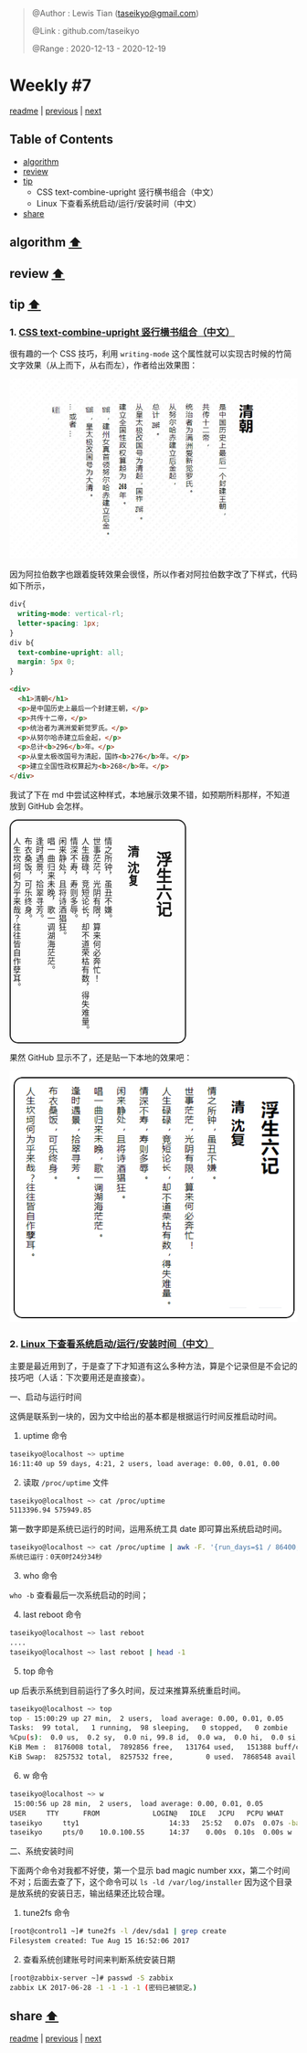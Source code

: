 > @Author  : Lewis Tian (taseikyo@gmail.com)
>
> @Link    : github.com/taseikyo
>
> @Range   : 2020-12-13 - 2020-12-19

# Weekly #7

[readme](../README.md) | [previous](202012W2.md) | [next](202012W4.md)

## Table of Contents

- [algorithm](#algorithm-)
- [review](#review-)
- [tip](#tip-)
  - CSS text-combine-upright 竖行横书组合（中文）
  - Linux 下查看系统启动/运行/安装时间（中文）
- [share](#share-)

## algorithm [⬆](#weekly-7)

## review [⬆](#weekly-7)

## tip [⬆](#weekly-7)

### 1. [CSS text-combine-upright 竖行横书组合（中文）](http://www.deathghost.cn/article/css/86)

很有趣的一个 CSS 技巧，利用 `writing-mode` 这个属性就可以实现古时候的竹简文字效果（从上而下，从右而左），作者给出效果图：

![](../images/w7-tip-1.jpg)

因为阿拉伯数字也跟着旋转效果会很怪，所以作者对阿拉伯数字改了下样式，代码如下所示，

```CSS
div{
  writing-mode: vertical-rl;
  letter-spacing: 1px;
}
div b{
  text-combine-upright: all;
  margin: 5px 0;
}
```

```HTML
<div>
  <h1>清朝</h1>
  <p>是中国历史上最后一个封建王朝，</p>
  <p>共传十二帝，</p>
  <p>统治者为满洲爱新觉罗氏。</p>
  <p>从努尔哈赤建立后金起，</p>
  <p>总计<b>296</b>年。</p>
  <p>从皇太极改国号为清起，国祚<b>276</b>年。</p>
  <p>建立全国性政权算起为<b>268</b>年。</p>
</div>
```

我试了下在 md 中尝试这种样式，本地展示效果不错，如预期所料那样，不知道放到 GitHub 会怎样。

<div style="writing-mode: vertical-rl;letter-spacing: 1px;border:2px solid;border-radius:15px;padding-top: 15px;">
  <h1>浮生六记</h1>
  <h2>清 沈复</h2>
  <p>情之所钟，虽丑不嫌。</p>
  <p>世事茫茫，光阴有限，算来何必奔忙！</p>
  <p>人生碌碌，竞短论长，却不道荣枯有数，得失难量。</p>
  <p>情深不寿，寿则多辱。</p>
  <p>闲来静处，且将诗酒猖狂。</p>
  <p>唱一曲归来未晚，歌一调湖海茫茫。</p>
  <p>逢时遇景，拾翠寻芳。</p>
  <p>布衣桑饭，可乐终身。</p>
  <p>人生坎坷何为乎来哉？往往皆自作孽耳。</p>
</div>

果然 GitHub 显示不了，还是贴一下本地的效果吧：

![](../images/w7-tip-2.png)

### 2. [Linux 下查看系统启动/运行/安装时间（中文）](https://www.cnblogs.com/nulige/p/7742928.html)

主要是最近用到了，于是查了下才知道有这么多种方法，算是个记录但是不会记的技巧吧（人话：下次要用还是直接查）。

一、启动与运行时间

这俩是联系到一块的，因为文中给出的基本都是根据运行时间反推启动时间。

1. uptime 命令

```Bash
taseikyo@localhost ~> uptime
16:11:40 up 59 days, 4:21, 2 users, load average: 0.00, 0.01, 0.00
```

2. 读取 `/proc/uptime` 文件

```Bash
taseikyo@localhost ~> cat /proc/uptime
5113396.94 575949.85
```

第一数字即是系统已运行的时间，运用系统工具 date 即可算出系统启动时间。

```Bash
taseikyo@localhost ~> cat /proc/uptime | awk -F. '{run_days=$1 / 86400;run_hour=($1 % 86400)/3600;run_minute=($1 % 3600)/60;run_second=$1 % 60;printf("系统已运行：%d天%d时%d分%d秒",run_days,run_hour,run_minute,run_second)}'
系统已运行：0天0时24分34秒
```

3. who 命令

`who -b` 查看最后一次系统启动的时间；

4. last reboot 命令

```Bash
taseikyo@localhost ~> last reboot
....
taseikyo@localhost ~> last reboot | head -1
```

5. top 命令

up 后表示系统到目前运行了多久时间，反过来推算系统重启时间。

```Bash
taseikyo@localhost ~> top
top - 15:00:29 up 27 min,  2 users,  load average: 0.00, 0.01, 0.05
Tasks:  99 total,   1 running,  98 sleeping,   0 stopped,   0 zombie
%Cpu(s):  0.0 us,  0.2 sy,  0.0 ni, 99.8 id,  0.0 wa,  0.0 hi,  0.0 si,  0.0 st
KiB Mem :  8176008 total,  7892856 free,   131764 used,   151388 buff/cache
KiB Swap:  8257532 total,  8257532 free,        0 used.  7868548 avail Mem
```

6. w 命令

```Bash
taseikyo@localhost ~> w
 15:00:56 up 28 min,  2 users,  load average: 0.00, 0.01, 0.05
USER     TTY      FROM             LOGIN@   IDLE   JCPU   PCPU WHAT
taseikyo     tty1                      14:33   25:52   0.07s  0.07s -bash
taseikyo     pts/0    10.0.100.55      14:37    0.00s  0.10s  0.00s w
```

二、系统安装时间

下面两个命令对我都不好使，第一个显示 bad magic number xxx，第二个时间不对；后面去查了下，这个命令可以 `ls -ld /var/log/installer` 因为这个目录是放系统的安装日志，输出结果还比较合理。

1. tune2fs 命令

```Bash
[root@control1 ~]# tune2fs -l /dev/sda1 | grep create
Filesystem created: Tue Aug 15 16:52:06 2017
```

2. 查看系统创建账号时间来判断系统安装日期

```Bash
[root@zabbix-server ~]# passwd -S zabbix
zabbix LK 2017-06-28 -1 -1 -1 -1 (密码已被锁定。)
```

## share [⬆](#weekly-7)

[readme](../README.md) | [previous](202012W2.md) | [next](202012W4.md)
